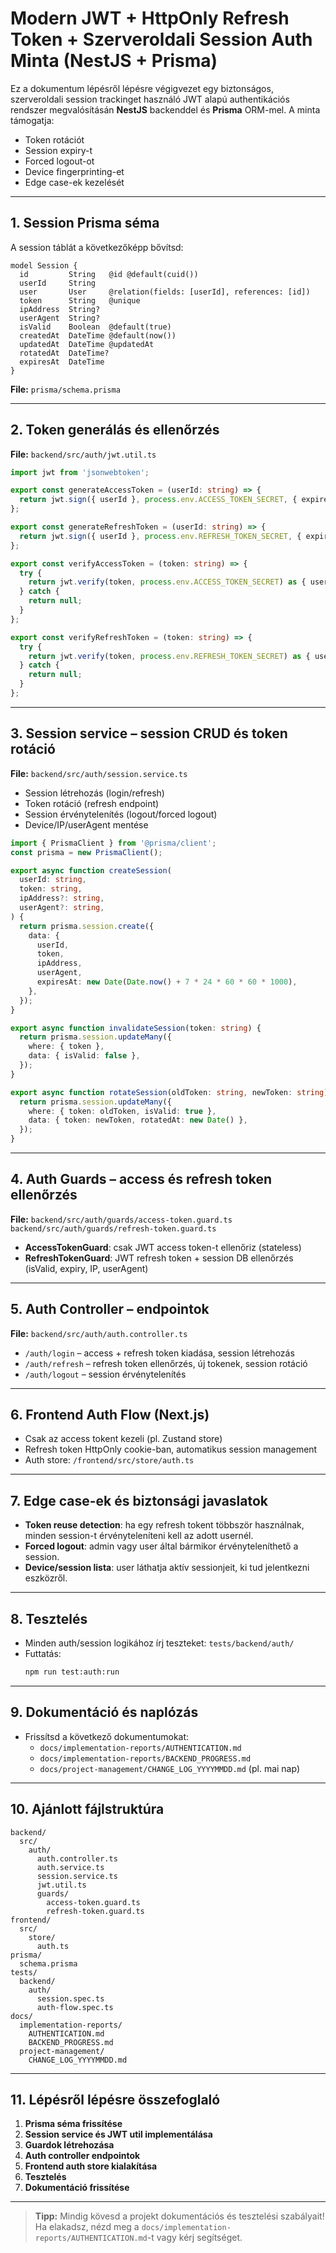 # Modern JWT + HttpOnly Refresh Token + Szerveroldali Session Auth Minta (NestJS + Prisma)

Ez a dokumentum lépésről lépésre végigvezet egy biztonságos, szerveroldali session trackinget használó JWT alapú authentikációs rendszer megvalósításán **NestJS** backenddel és **Prisma** ORM-mel.
A minta támogatja:

- Token rotációt
- Session expiry-t
- Forced logout-ot
- Device fingerprinting-et
- Edge case-ek kezelését

---

## 1. **Session Prisma séma**

A session táblát a következőképp bővítsd:

```prisma
model Session {
  id         String   @id @default(cuid())
  userId     String
  user       User     @relation(fields: [userId], references: [id])
  token      String   @unique
  ipAddress  String?
  userAgent  String?
  isValid    Boolean  @default(true)
  createdAt  DateTime @default(now())
  updatedAt  DateTime @updatedAt
  rotatedAt  DateTime?
  expiresAt  DateTime
}
```

**File:**
`prisma/schema.prisma`

---

## 2. **Token generálás és ellenőrzés**

**File:**
`backend/src/auth/jwt.util.ts`

```typescript
import jwt from 'jsonwebtoken';

export const generateAccessToken = (userId: string) => {
  return jwt.sign({ userId }, process.env.ACCESS_TOKEN_SECRET, { expiresIn: '15m' });
};

export const generateRefreshToken = (userId: string) => {
  return jwt.sign({ userId }, process.env.REFRESH_TOKEN_SECRET, { expiresIn: '7d' });
};

export const verifyAccessToken = (token: string) => {
  try {
    return jwt.verify(token, process.env.ACCESS_TOKEN_SECRET) as { userId: string };
  } catch {
    return null;
  }
};

export const verifyRefreshToken = (token: string) => {
  try {
    return jwt.verify(token, process.env.REFRESH_TOKEN_SECRET) as { userId: string };
  } catch {
    return null;
  }
};
```

---

## 3. **Session service – session CRUD és token rotáció**

**File:**
`backend/src/auth/session.service.ts`

- Session létrehozás (login/refresh)
- Token rotáció (refresh endpoint)
- Session érvénytelenítés (logout/forced logout)
- Device/IP/userAgent mentése

```typescript
import { PrismaClient } from '@prisma/client';
const prisma = new PrismaClient();

export async function createSession(
  userId: string,
  token: string,
  ipAddress?: string,
  userAgent?: string,
) {
  return prisma.session.create({
    data: {
      userId,
      token,
      ipAddress,
      userAgent,
      expiresAt: new Date(Date.now() + 7 * 24 * 60 * 60 * 1000),
    },
  });
}

export async function invalidateSession(token: string) {
  return prisma.session.updateMany({
    where: { token },
    data: { isValid: false },
  });
}

export async function rotateSession(oldToken: string, newToken: string) {
  return prisma.session.updateMany({
    where: { token: oldToken, isValid: true },
    data: { token: newToken, rotatedAt: new Date() },
  });
}
```

---

## 4. **Auth Guards – access és refresh token ellenőrzés**

**File:**
`backend/src/auth/guards/access-token.guard.ts`
`backend/src/auth/guards/refresh-token.guard.ts`

- **AccessTokenGuard**: csak JWT access token-t ellenőriz (stateless)
- **RefreshTokenGuard**: JWT refresh token + session DB ellenőrzés (isValid, expiry, IP, userAgent)

---

## 5. **Auth Controller – endpointok**

**File:**
`backend/src/auth/auth.controller.ts`

- `/auth/login` – access + refresh token kiadása, session létrehozás
- `/auth/refresh` – refresh token ellenőrzés, új tokenek, session rotáció
- `/auth/logout` – session érvénytelenítés

---

## 6. **Frontend Auth Flow (Next.js)**

- Csak az access tokent kezeli (pl. Zustand store)
- Refresh token HttpOnly cookie-ban, automatikus session management
- Auth store: `/frontend/src/store/auth.ts`

---

## 7. **Edge case-ek és biztonsági javaslatok**

- **Token reuse detection**: ha egy refresh tokent többször használnak, minden session-t érvényteleníteni kell az adott usernél.
- **Forced logout**: admin vagy user által bármikor érvényteleníthető a session.
- **Device/session lista**: user láthatja aktív sessionjeit, ki tud jelentkezni eszközről.

---

## 8. **Tesztelés**

- Minden auth/session logikához írj teszteket:
  `tests/backend/auth/`
- Futtatás:
  ```bash
  npm run test:auth:run
  ```

---

## 9. **Dokumentáció és naplózás**

- Frissítsd a következő dokumentumokat:
  - `docs/implementation-reports/AUTHENTICATION.md`
  - `docs/implementation-reports/BACKEND_PROGRESS.md`
  - `docs/project-management/CHANGE_LOG_YYYYMMDD.md` (pl. mai nap)

---

## 10. **Ajánlott fájlstruktúra**

```
backend/
  src/
    auth/
      auth.controller.ts
      auth.service.ts
      session.service.ts
      jwt.util.ts
      guards/
        access-token.guard.ts
        refresh-token.guard.ts
frontend/
  src/
    store/
      auth.ts
prisma/
  schema.prisma
tests/
  backend/
    auth/
      session.spec.ts
      auth-flow.spec.ts
docs/
  implementation-reports/
    AUTHENTICATION.md
    BACKEND_PROGRESS.md
  project-management/
    CHANGE_LOG_YYYYMMDD.md
```

---

## 11. **Lépésről lépésre összefoglaló**

1. **Prisma séma frissítése**
2. **Session service és JWT util implementálása**
3. **Guardok létrehozása**
4. **Auth controller endpointok**
5. **Frontend auth store kialakítása**
6. **Tesztelés**
7. **Dokumentáció frissítése**

---

> **Tipp:** Mindig kövesd a projekt dokumentációs és tesztelési szabályait!
> Ha elakadsz, nézd meg a `docs/implementation-reports/AUTHENTICATION.md`-t vagy kérj segítséget.
